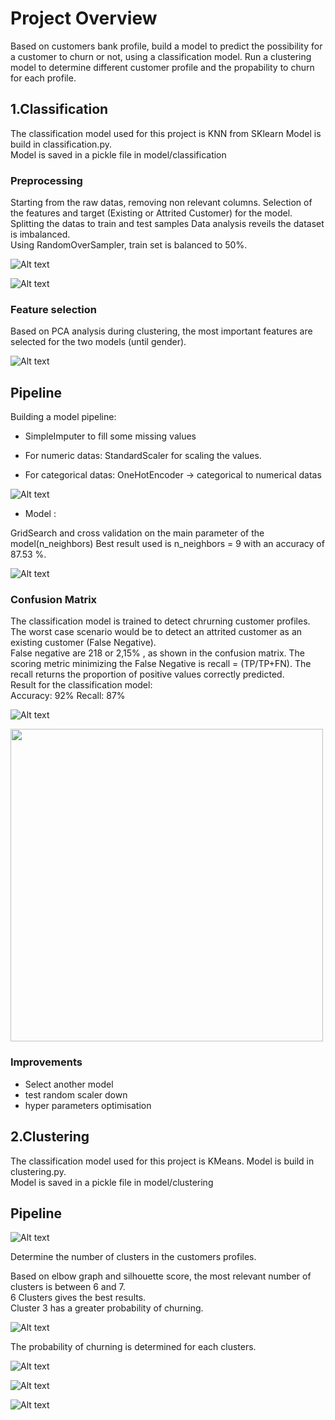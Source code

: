 # Project Overview  

Based on customers bank profile, build a model to predict the possibility for a customer to churn or not,
using a classification model.
Run a clustering model to determine different customer profile and the propability to churn for each profile.

## 1.Classification

The classification model used for this project is KNN from SKlearn
Model is build in classification.py.  
Model is saved in a pickle file in model/classification
### Preprocessing

Starting from the raw datas, removing non relevant columns.
Selection of the features and target (Existing or Attrited Customer) for the model.
Splitting the datas to train and test samples
Data analysis reveils the dataset is imbalanced.  
Using RandomOverSampler, train set is balanced to 50%.  

![Alt text](Pictures/classification/imbalanced.png)  

![Alt text](Pictures/classification/RandomOverSampler.png)

### Feature selection  

Based on PCA analysis during clustering, the most important features are selected for the two models (until gender).

![Alt text](Pictures/feature_importance_clustering.png)

## Pipeline  

Building a model pipeline:

- SimpleImputer to fill some missing values

- For numeric datas: StandardScaler for scaling the values.
- For categorical datas: OneHotEncoder -> categorical to numerical datas

![Alt text](Pictures/classification/model_classification.png)

- Model :

GridSearch and cross validation on the main parameter of the model(n_neighbors)
Best result used is n_neighbors = 9 with an accuracy of 87.53 %.  

![Alt text](Pictures/classification/gridsearch.png)

### Confusion Matrix  


The classification model is trained to detect chrurning customer profiles.
The worst case scenario would be to detect an attrited customer as an existing customer (False Negative).  
False negative are 218 or 2,15% , as shown in the confusion matrix.
The scoring metric minimizing the False Negative is recall = (TP/TP+FN).
The recall returns the proportion of positive values correctly predicted.  
Result for the classification model:  
Accuracy: 92%
Recall: 87%

![Alt text](Pictures/classification/Confusion%20Matrix%20Classification.png)

<img src="Pictures/classification/classification_report.png" width="500" height="auto" />

### Improvements  

- Select another model  
- test random scaler down  
- hyper parameters optimisation  

## 2.Clustering  

The classification model used for this project is KMeans.
Model is build in clustering.py.  
Model is saved in a pickle file in model/clustering

## Pipeline

![Alt text](Pictures/clustering/pipelineClustering.png)

Determine the number of clusters in the customers profiles.

Based on elbow graph and silhouette score, the most relevant number of clusters is between 6 and 7.  
6 Clusters gives the best results.  
Cluster 3 has a greater probability of churning.

![Alt text](Pictures/clustering/elbow.png)  

The probability of churning is determined for each clusters.  

![Alt text](Pictures/clustering/clusters_propabilities.png)  

![Alt text](Pictures/clustering/probaGrapgh.png)  

![Alt text](Pictures/clustering/clusters3D.png)  
